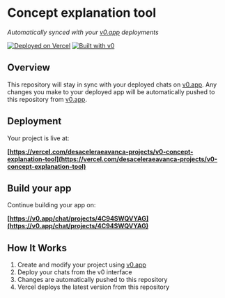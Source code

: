 # Concept explanation tool

*Automatically synced with your [v0.app](https://v0.app) deployments*

[![Deployed on Vercel](https://img.shields.io/badge/Deployed%20on-Vercel-black?style=for-the-badge&logo=vercel)](https://vercel.com/desaceleraeavanca-projects/v0-concept-explanation-tool)
[![Built with v0](https://img.shields.io/badge/Built%20with-v0.app-black?style=for-the-badge)](https://v0.app/chat/projects/4C94SWQVYAG)

## Overview

This repository will stay in sync with your deployed chats on [v0.app](https://v0.app).
Any changes you make to your deployed app will be automatically pushed to this repository from [v0.app](https://v0.app).

## Deployment

Your project is live at:

**[https://vercel.com/desaceleraeavanca-projects/v0-concept-explanation-tool](https://vercel.com/desaceleraeavanca-projects/v0-concept-explanation-tool)**

## Build your app

Continue building your app on:

**[https://v0.app/chat/projects/4C94SWQVYAG](https://v0.app/chat/projects/4C94SWQVYAG)**

## How It Works

1. Create and modify your project using [v0.app](https://v0.app)
2. Deploy your chats from the v0 interface
3. Changes are automatically pushed to this repository
4. Vercel deploys the latest version from this repository